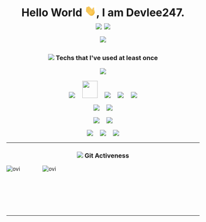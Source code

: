 <h1 align="center">Hello World <img src="https://raw.githubusercontent.com/ABSphreak/ABSphreak/master/gifs/Hi.gif" width="30px">, I am Devlee247.
 
 <br>
  <img src="https://img.shields.io/badge/Focus-Computer%20Vision%20%26%20Pose%20Estimation-brightgreen" />
  <img src="https://img.shields.io/badge/Languages-Korean%20%26%20English-brightgreen" />
 <br>
  <a href="https://hits.seeyoufarm.com"><img src="https://hits.seeyoufarm.com/api/count/incr/badge.svg?url=https%3A%2F%2Fgithub.com%2FDevlee247&count_bg=%2379C83D&title_bg=%23555555&icon=&icon_color=%23E7E7E7&title=hits&edge_flat=false"/></a><br>
</h1> 

<h3 align="center"><img src="https://media.giphy.com/media/iY8CRBdQXODJSCERIr/giphy.gif" width="30px"> Techs that I've used at least once </h3>
<p align="center">  
  <code><img height="50" src="https://www.vectorlogo.zone/logos/git-scm/git-scm-ar21.svg"></code>
</p>

<p align="center">
  <code> <img height="50" src="https://cdn.iconscout.com/icon/free/png-512/c-programming-569564.png"> </code>
  <code> <img height="45" src="https://upload.wikimedia.org/wikipedia/commons/thumb/1/18/ISO_C%2B%2B_Logo.svg/100px-ISO_C%2B%2B_Logo.svg.png" width='40'> </code>
  <code> <img height="50" src="https://www.vectorlogo.zone/logos/python/python-ar21.svg"> </code>
  <code> <img height="50" src="https://cdn.worldvectorlogo.com/logos/java-4.svg"> </code>
  <code> <img height="50" src="https://upload.vectorlogo.zone/logos/javascript/images/239ec8a4-163e-4792-83b6-3f6d96911757.svg"> </code>

<p align="center">
 <code> <img height="50" src="https://www.vectorlogo.zone/logos/reactjs/reactjs-ar21.svg"> </code>
 <code> <img height="50" src="https://upload.wikimedia.org/wikipedia/commons/thumb/d/d9/Node.js_logo.svg/1280px-Node.js_logo.svg.png"> </code>
</p>

<p align="center">
  <code> <img height="50" src="https://www.vectorlogo.zone/logos/mysql/mysql-ar21.svg"> </code>
  <code> <img height="50" src="https://www.svgrepo.com/show/303232/mongodb-logo.svg"> </code>
</p>
   
<p align="center">
  <code> <img height="50" src="https://www.vectorlogo.zone/logos/tensorflow/tensorflow-ar21.svg"> </code>
  <code> <img height="36" src="https://upload.wikimedia.org/wikipedia/commons/thumb/c/c6/PyTorch_logo_black.svg/2560px-PyTorch_logo_black.svg.png"> </code>
  <code> <img height="50" src="https://cdn.icon-icons.com/icons2/2699/PNG/512/opencv_logo_icon_170888.png"> </code>
</p>

<hr>

<h3 align="center"><img src="https://media.giphy.com/media/W5eoZHPpUx9sapR0eu/giphy.gif" width="30px"> Git Activeness </h3>
<p><img align="left" src="https://github-readme-stats.vercel.app/api/top-langs?username=Devlee247&show_icons=true&locale=en&layout=compact&theme=chartreuse-dark" alt="ovi" /></p>
<p>&nbsp;<img align="right" src="https://github-readme-stats.vercel.app/api?username=Devlee247&show_icons=true&locale=en&theme=chartreuse-dark" alt="ovi" width="410" /></p>
<br><br><br><br><br>

<hr>


